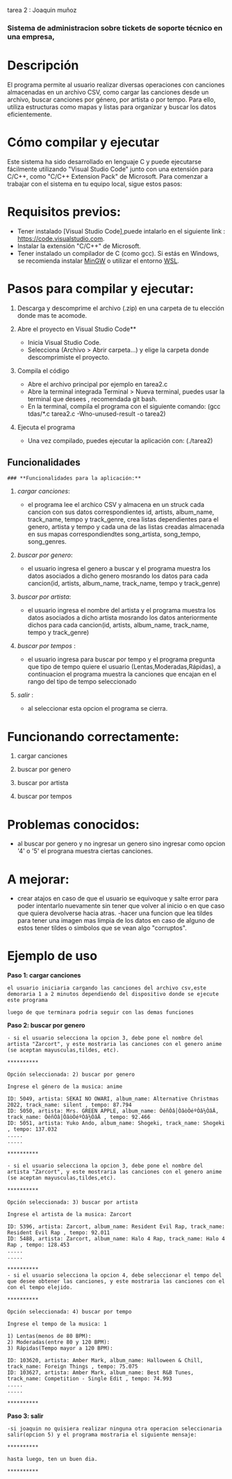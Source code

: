 tarea 2 : Joaquin muñoz 
### Sistema de administracion sobre tickets de soporte técnico en una empresa,

# Descripción

El programa permite al usuario realizar diversas operaciones con canciones almacenadas en un archivo CSV, como cargar las canciones desde un archivo, buscar canciones por género, por artista o por tempo. Para ello, utiliza estructuras como mapas y listas para organizar y buscar los datos eficientemente.
# Cómo compilar y ejecutar

Este sistema ha sido desarrollado en lenguaje C y puede ejecutarse fácilmente utilizando "Visual Studio Code" junto con una extensión para C/C++, como "C/C++ Extension Pack" de Microsoft. Para comenzar a trabajar con el sistema en tu equipo local, sigue estos pasos:

# Requisitos previos:

- Tener instalado [Visual Studio Code],puede intalarlo en el siguiente link : https://code.visualstudio.com.
- Instalar la extensión "C/C++" de Microsoft.
- Tener instalado un compilador de C (como gcc). Si estás en Windows, se recomienda instalar [MinGW](https://www.mingw-w64.org/) o utilizar el entorno [WSL](https://learn.microsoft.com/en-us/windows/wsl/).

# Pasos para compilar y ejecutar:

1. Descarga y descomprime el archivo (.zip) en una carpeta de tu elección donde mas te acomode.
2. Abre el proyecto en Visual Studio Code**
    - Inicia Visual Studio Code.
    - Selecciona (Archivo > Abrir carpeta...) y elige la carpeta donde descomprimiste el proyecto.
3. Compila el código
    - Abre el archivo principal por ejemplo en tarea2.c
    - Abre la terminal integrada Terminal > Nueva terminal, puedes usar la terminal que desees , recomendada git bash.
    - En la terminal, compila el programa con el siguiente comando: 
        (gcc tdas/*.c tarea2.c -Wno-unused-result -o tarea2)
        
4. Ejecuta el programa
    - Una vez compilado, puedes ejecutar la aplicación con:
        (./tarea2)        

## Funcionalidades 
    ### **Funcionalidades para la aplicación:**

1. *cargar canciones*:
    - el programa lee el archico CSV y almacena en un struck cada cancion con sus datos correspondientes id, artists, album_name, track_name, tempo y track_genre, crea listas dependientes para el genero, artista y tempo y cada una de las listas creadas almacenada en sus mapas correspondiendtes song_artista, song_tempo, song_genres.

2. *buscar por genero*:
    - el usuario ingresa el genero a buscar y el programa muestra los datos asociados a dicho genero mosrando los datos para cada cancion(id, artists, album_name, track_name, tempo y track_genre)


3. *buscar por artista*:
    - el usuario ingresa el nombre del artista y el programa muestra los datos asociados a dicho artista mosrando los datos anteriormente dichos para cada cancion(id, artists, album_name, track_name, tempo y track_genre)

4. *buscar por tempos* :
    - el usuario ingresa para buscar por tempo y el programa pregunta que tipo de tempo quiere el usuario (Lentas,Moderadas,Rápidas), a continuacion el programa muestra la canciones que encajan en el rango del tipo de tempo seleccionado

5. *salir* :
    - al seleccionar esta opcion el programa se cierra.

# Funcionando correctamente:
1. cargar canciones
    
2. buscar por genero

3. buscar por artista

4. buscar por tempos


# Problemas conocidos:

- al buscar por genero y no ingresar un genero sino ingresar como opcion '4' o '5' el prograna muestra ciertas canciones.

# A mejorar:

- crear atajos en caso de que el usuario se equivoque y salte error para poder intentarlo nuevamente sin tener que volver al inicio o en que caso que quiera devolverse hacia atras.
-hacer una funcion que lea tildes para tener una imagen mas limpia de los datos en caso de alguno de estos tener tildes o simbolos que se vean algo "corruptos".

# Ejemplo de uso
**Paso 1: cargar canciones**

    el usuario iniciaria cargando las canciones del archivo csv,este demoraria 1 a 2 minutos dependiendo del dispositivo donde se ejecute este programa

    luego de que terminara podria seguir con las demas funciones

**Paso 2: buscar por genero**

    - si el usuario selecciona la opcion 3, debe pone el nombre del artista "Zarcort", y este mostraria las canciones con el genero anime (se aceptan mayusculas,tildes, etc).

    **********

    Opción seleccionada: 2) buscar por genero

    Ingrese el género de la musica: anime

    ID: 5049, artista: SEKAI NO OWARI, album_name: Alternative Christmas 2022, track_name: silent , tempo: 87.794
    ID: 5050, artista: Mrs. GREEN APPLE, album_name: ÒéñÒâ│ÒâòÒéºÒâ½ÒâÄ, track_name: ÒéñÒâ│ÒâòÒéºÒâ½ÒâÄ , tempo: 92.466
    ID: 5051, artista: Yuko Ando, album_name: Shogeki, track_name: Shogeki , tempo: 137.032
    .....
    .....

    **********

    - si el usuario selecciona la opcion 3, debe pone el nombre del artista "Zarcort", y este mostraria las canciones con el genero anime (se aceptan mayusculas,tildes,etc).

    **********

    Opción seleccionada: 3) buscar por artista 

    Ingrese el artista de la musica: Zarcort

    ID: 5396, artista: Zarcort, album_name: Resident Evil Rap, track_name: Resident Evil Rap , tempo: 92.011 
    ID: 5488, artista: Zarcort, album_name: Halo 4 Rap, track_name: Halo 4 Rap , tempo: 128.453
    .....
    .....

    **********
    - si el usuario selecciona la opcion 4, debe seleccionar el tempo del que desee obtener las canciones, y este mostraria las canciones con el con el tempo elejido.

    **********

    Opción seleccionada: 4) buscar por tempo 

    Ingrese el tempo de la musica: 1

    1) Lentas(menos de 80 BPM):
    2) Moderadas(entre 80 y 120 BPM):
    3) Rápidas(Tempo mayor a 120 BPM):

    ID: 103620, artista: Amber Mark, album_name: Halloween & Chill, track_name: Foreign Things , tempo: 75.075
    ID: 103627, artista: Amber Mark, album_name: Best R&B Tunes, track_name: Competition - Single Edit , tempo: 74.993 
    .....
    .....

    **********

**Paso 3: salir**

    -si joaquin no quisiera realizar ninguna otra operacion seleccionaria salir(opcion 5) y el programa mostraria el siguiente mensaje:

    **********

    hasta luego, ten un buen dia.
    
    **********